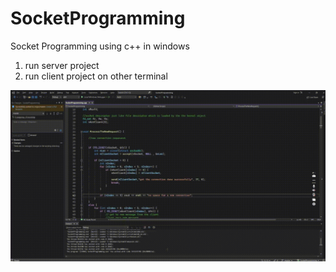 # SocketProgramming
Socket Programming using c++ in windows

1. run server project
2. run client project on other terminal

![Project video](https://github.com/quant-rishabh/SocketProgramming/blob/master/Rec.gif)
